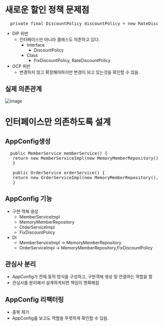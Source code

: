 # 새로운 할인 정책 문제점
<pre>
  private final DiscountPolicy discountPolicy = new RateDiscountPolicy();
</pre>

- DIP 위반
  - 인터페이스만 아니라 클래스도 의존하고 있다.
    - Interface
      - DiscountPolicy
    - Class
      - FixDiscountPolicy, RateDiscountPolicy
- OCP 위반 
  -  변경하지 않고 확장해야하지만 변경이 되고 있는것을 확인할 수 있음.

## 실제 의존관계
![image](https://user-images.githubusercontent.com/59104703/163922675-3c651be1-3e5e-465b-95dc-7cdf3d9d15e4.png)


# 인터페이스만 의존하도록 설계
## AppConfig생성
<pre>
  public MemberService memberService() {
   return new MemberServiceImpl(new MemoryMemberRepository());
   }
   
   public OrderService orderService() {
   return new OrderServiceImpl(new MemoryMemberRepository(),new FixDiscountPolicy());
   }
</pre>

## AppConfig 기능
- 구현 객체 생성
  -  MemberServiceImpl
  -  MemoryMemberRepository
  -  OrderServiceImpl
  -  FixDiscountPolicy
- DI
  - MemberServiceImpl -> MemoryMemberRepository
  - OrderServiceImpl -> MemoryMemberRepository,FixDiscountPolicy

## 관심사 분리
- AppConfig가 전체 동작 방식을 구성하고, 구현객체 생성 및 연결하는 역할을 함
- 관심사를 분리해서 설계하게되면 책임이 명확해짐

## AppConfig 리팩터링
- 중복 제거
- AppConfig를 보고도 역할을 뚜렷하게 확인할 수 있음.
